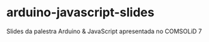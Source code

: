 arduino-javascript-slides
=========================

Slides da palestra Arduino &amp; JavaScript apresentada no COMSOLiD 7

